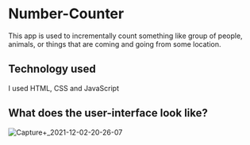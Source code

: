 # Number-Counter

This app is used to incrementally count something like group of people, animals, or things that are coming and going from some location.

## Technology used

I used HTML, CSS and JavaScript

## What does the user-interface look like?


![Capture+_2021-12-02-20-26-07](https://user-images.githubusercontent.com/88127727/144413650-9c721c62-e2c1-4c11-8490-da58783061f9.png)
